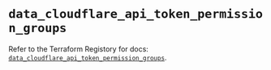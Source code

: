# `data_cloudflare_api_token_permission_groups`

Refer to the Terraform Registory for docs: [`data_cloudflare_api_token_permission_groups`](https://www.terraform.io/docs/providers/cloudflare/d/api_token_permission_groups).
